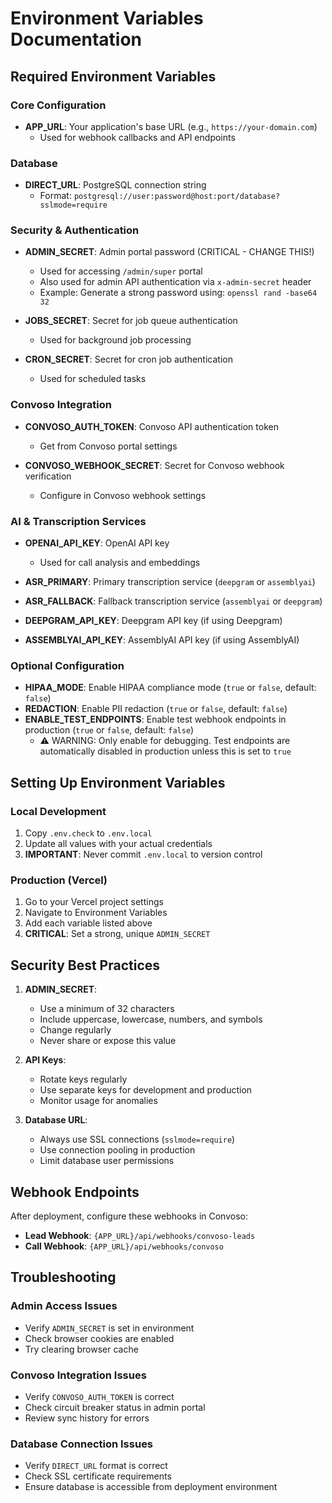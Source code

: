 # Environment Variables Documentation

## Required Environment Variables

### Core Configuration
- **APP_URL**: Your application's base URL (e.g., `https://your-domain.com`)
  - Used for webhook callbacks and API endpoints

### Database
- **DIRECT_URL**: PostgreSQL connection string
  - Format: `postgresql://user:password@host:port/database?sslmode=require`

### Security & Authentication
- **ADMIN_SECRET**: Admin portal password (CRITICAL - CHANGE THIS!)
  - Used for accessing `/admin/super` portal
  - Also used for admin API authentication via `x-admin-secret` header
  - Example: Generate a strong password using: `openssl rand -base64 32`

- **JOBS_SECRET**: Secret for job queue authentication
  - Used for background job processing

- **CRON_SECRET**: Secret for cron job authentication
  - Used for scheduled tasks

### Convoso Integration
- **CONVOSO_AUTH_TOKEN**: Convoso API authentication token
  - Get from Convoso portal settings

- **CONVOSO_WEBHOOK_SECRET**: Secret for Convoso webhook verification
  - Configure in Convoso webhook settings

### AI & Transcription Services
- **OPENAI_API_KEY**: OpenAI API key
  - Used for call analysis and embeddings

- **ASR_PRIMARY**: Primary transcription service (`deepgram` or `assemblyai`)
- **ASR_FALLBACK**: Fallback transcription service (`assemblyai` or `deepgram`)
- **DEEPGRAM_API_KEY**: Deepgram API key (if using Deepgram)
- **ASSEMBLYAI_API_KEY**: AssemblyAI API key (if using AssemblyAI)

### Optional Configuration
- **HIPAA_MODE**: Enable HIPAA compliance mode (`true` or `false`, default: `false`)
- **REDACTION**: Enable PII redaction (`true` or `false`, default: `false`)
- **ENABLE_TEST_ENDPOINTS**: Enable test webhook endpoints in production (`true` or `false`, default: `false`)
  - ⚠️ WARNING: Only enable for debugging. Test endpoints are automatically disabled in production unless this is set to `true`

## Setting Up Environment Variables

### Local Development
1. Copy `.env.check` to `.env.local`
2. Update all values with your actual credentials
3. **IMPORTANT**: Never commit `.env.local` to version control

### Production (Vercel)
1. Go to your Vercel project settings
2. Navigate to Environment Variables
3. Add each variable listed above
4. **CRITICAL**: Set a strong, unique `ADMIN_SECRET`

## Security Best Practices

1. **ADMIN_SECRET**:
   - Use a minimum of 32 characters
   - Include uppercase, lowercase, numbers, and symbols
   - Change regularly
   - Never share or expose this value

2. **API Keys**:
   - Rotate keys regularly
   - Use separate keys for development and production
   - Monitor usage for anomalies

3. **Database URL**:
   - Always use SSL connections (`sslmode=require`)
   - Use connection pooling in production
   - Limit database user permissions

## Webhook Endpoints

After deployment, configure these webhooks in Convoso:

- **Lead Webhook**: `{APP_URL}/api/webhooks/convoso-leads`
- **Call Webhook**: `{APP_URL}/api/webhooks/convoso`

## Troubleshooting

### Admin Access Issues
- Verify `ADMIN_SECRET` is set in environment
- Check browser cookies are enabled
- Try clearing browser cache

### Convoso Integration Issues
- Verify `CONVOSO_AUTH_TOKEN` is correct
- Check circuit breaker status in admin portal
- Review sync history for errors

### Database Connection Issues
- Verify `DIRECT_URL` format is correct
- Check SSL certificate requirements
- Ensure database is accessible from deployment environment
